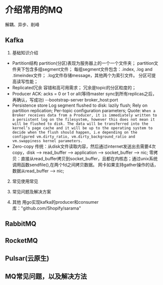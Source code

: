 # 介绍常用的MQ
解耦、异步、削峰
## Kafka
1. 基础知识介绍
* Partition结构
    partition(分区)表现为服务器上的一个一个文件夹；
    partition文件夹下包含多组segment文件；
    每组segment文件包含：.index, .log and .timeindex文件；
    .log文件存储message，其他两个为索引文件。
    分区可提高读写性能；
* Replicated冗余
    容错和高可用需求；
    冗余是topic的分区粒度的；
* Producer
    ACK: acks = 0 or 1 or all(等待master sync到所有replicas之后，再确认，写成功)
    --bootstrap-server broker_host:port
* Persistence store
    Log segment flushed to disk: lazily flush;
    Rely on partition replication;
    Per-topic configuration parameters;
    Quote: `When a Broker receives data from a Producer, it is immediately written to a persistent log on the filesystem, however this does not mean it will be flushed to disk. The data will be transferred into the kernel’s page cache and it will be up to the operating system to decide when the flush should happen, i.e depending on the configured vm.dirty_ratio, vm.dirty_background_ratio and vm.swappiness kernel parameters.`
* Zero-copy
    传统：从disk文件读取内容，然后通过internet发送出去需要4次copy，disk --> read_buffer --> application --> socket_buffer --> nic;
    零拷贝：直接从read_buffer拷贝到socket_buffer，且都在内核态；通过unix系统调用函数sendfile(),在两个fd之间拷贝数据。
    网卡如果支持gather操作的话，数据从read_buffer --> nic;

2. 常见使用常见

3. 常见问题及解决方案

4. 其他
    用go实现kafka的producer和consumer库："github.com/Shopify/sarama"
## RabbitMQ

## RocketMQ

## Pulsar(云原生)

## MQ常见问题，以及解决方法
###